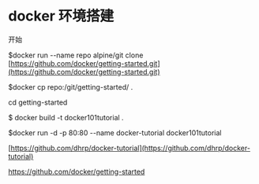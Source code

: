 # docker 环境搭建

开始

$docker run --name repo alpine/git clone [https://github.com/docker/getting-started.git](https://github.com/docker/getting-started.git)

$docker cp repo:/git/getting-started/ .

cd getting-started

$ docker build -t docker101tutorial .

$docker run -d -p 80:80 --name docker-tutorial docker101tutorial

[https://github.com/dhrp/docker-tutorial](https://github.com/dhrp/docker-tutorial)

https://github.com/docker/getting-started

